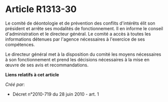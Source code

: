# Article R1313-30

Le comité de déontologie et de prévention des conflits d'intérêts élit son président et arrête ses modalités de
fonctionnement. Il en informe le conseil d'administration et le directeur général. Le comité a accès à toutes les
informations détenues par l'agence nécessaires à l'exercice de ses compétences.

Le directeur général met à la disposition du comité les moyens nécessaires à son fonctionnement et prend les décisions
nécessaires à la mise en œuvre de ses avis et recommandations.

**Liens relatifs à cet article**

_Créé par_:

  - Décret n°2010-719 du 28 juin 2010 - art. 1
